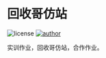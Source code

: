 # 回收哥仿站

![license](https://img.shields.io/badge/license-LGPL-blue) [![author](https://img.shields.io/badge/author-moying-green)](http://moyingmoe.top/)

实训作业，回收哥仿站，合作作业。